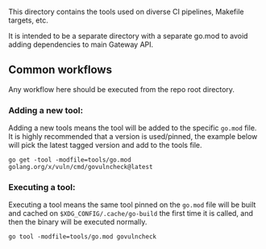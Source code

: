 This directory contains the tools used on diverse CI pipelines, Makefile targets, etc.

It is intended to be a separate directory with a separate go.mod to avoid adding
dependencies to main Gateway API.

## Common workflows
Any workflow here should be executed from the repo root directory.

### Adding a new tool:

Adding a new tools means the tool will be added to the specific `go.mod` file.
It is highly recommended that a version is used/pinned, the example below will pick 
the latest tagged version and add to the tools file.

`go get -tool -modfile=tools/go.mod golang.org/x/vuln/cmd/govulncheck@latest`

### Executing a tool:
Executing a tool means the same tool pinned on the `go.mod` file will be 
built and cached on `$XDG_CONFIG/.cache/go-build` the first time it is called, and 
then the binary will be executed normally. 

`go tool -modfile=tools/go.mod govulncheck`

